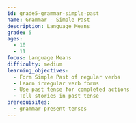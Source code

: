 ```yaml
---
id: grade5-grammar-simple-past
name: Grammar - Simple Past
description: Language Means
grade: 5
ages:
  - 10
  - 11
focus: Language Means
difficulty: medium
learning_objectives:
  - Form Simple Past of regular verbs
  - Learn irregular verb forms
  - Use past tense for completed actions
  - Tell stories in past tense
prerequisites:
  - grammar-present-tenses
---
```


